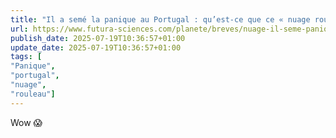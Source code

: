 ```yaml
---
title: "Il a semé la panique au Portugal : qu’est-ce que ce « nuage rouleau » qui enflamme les réseaux sociaux ?"
url: https://www.futura-sciences.com/planete/breves/nuage-il-seme-panique-portugal-quest-ce-ce-nuage-rouleau-enflamme-reseaux-sociaux-10734/
publish_date: 2025-07-19T10:36:57+01:00
update_date: 2025-07-19T10:36:57+01:00
tags: [
"Panique",
"portugal",
"nuage",
"rouleau"]
---
```


Wow 😱 
